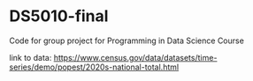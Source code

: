 # DS5010-final
Code for group project for Programming in Data Science Course 

link to data: https://www.census.gov/data/datasets/time-series/demo/popest/2020s-national-total.html
